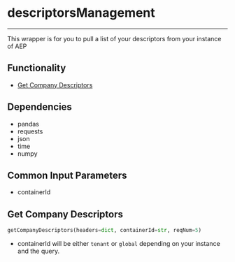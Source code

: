 # descriptorsManagement
-----------------------
This wrapper is for you to pull a list of your descriptors from your instance of AEP

## Functionality
* [Get Company Descriptors](https://github.com/jaytmii/py2AdobeDocs/blob/main/docs/descriptorManagement.md#get-company-descriptors)



## Dependencies
* pandas
* requests
* json
* time
* numpy

## Common Input Parameters
* containerId

## Get Company Descriptors
```python
getCompanyDescriptors(headers=dict, containerId=str, reqNum=5)
```
* containerId will be either `tenant` or `global` depending on your instance and the query.
